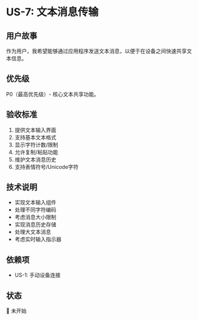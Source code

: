# US-7: 文本消息传输

## 用户故事
作为用户，我希望能够通过应用程序发送文本消息，以便于在设备之间快速共享文本信息。

## 优先级
P0（最高优先级）- 核心文本共享功能。

## 验收标准
1. 提供文本输入界面
2. 支持基本文本格式
3. 显示字符计数/限制
4. 允许复制/粘贴功能
5. 维护文本消息历史
6. 支持表情符号/Unicode字符

## 技术说明
- 实现文本输入组件
- 处理不同字符编码
- 考虑消息大小限制
- 实现消息历史存储
- 处理大文本消息
- 考虑实时输入指示器

## 依赖项
- US-1: 手动设备连接

## 状态
🔄 未开始
